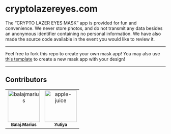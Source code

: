 # cryptolazereyes.com

The “CRYPTO LAZER EYES MASK” app is provided for fun and convenience. We never store photos, and do not transmit any data besides an anonymous identifier containing no personal information. We have also made the source code available in the event you would like to review it.

---------------------
Feel free to fork this repo to create your own mask app! You may also use <a href="https://github.com/stakefish/stanley-ipkiss">this template</a> to create a new mask app with your design!

---------------------

## Contributors

<!-- readme: contributors -start -->
<table>
<tr>
    <td align="center">
        <a href="https://github.com/balajmarius">
            <img src="https://avatars.githubusercontent.com/u/5159921?v=4" width="100;" alt="balajmarius"/>
            <br />
            <sub><b>Balaj Marius</b></sub>
        </a>
    </td>
    <td align="center">
        <a href="https://github.com/apple-juice">
            <img src="https://avatars.githubusercontent.com/u/2690724?v=4" width="100;" alt="apple-juice"/>
            <br />
            <sub><b>Yuliya</b></sub>
        </a>
    </td></tr>
</table>
<!-- readme: contributors -end -->
